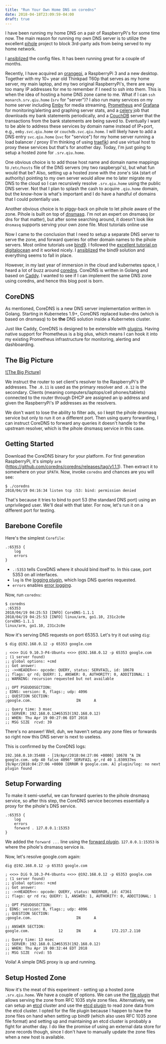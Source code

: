 ```yaml
---
title: "Run Your Own Home DNS on coredns"
date: 2018-04-18T23:09:59-04:00
draft: true
---
```


I have been running my home DNS on a pair of RaspberryPi's for some time now.  The main reason for running my own DNS server is to utilize the excellent [pihole](https://pi-hole.net/) project to block 3rd-party ads from being served to my home network.

I [ansiblized](https://github.com/kevinjqiu/home.idempotent.io/tree/master/roles/pihole) the config files.  It has been running great for a couple of months.

Recently, I have acquired an [orangepi](orangepi.org), a RaspberryPi 3 and a new desktop.  Together with my 10+ year old Thinkpad T60p that serves as my home server, my main laptop, and my two original RaspberryPi's, there are way too many IP addresses for me to remember if I need to ssh into them.  This is when the idea of hosting a home DNS zone came to me.  What if I can `ssh monarch.srv.qiu.home` (`srv` for "server")?  I also run many services on my home server including [Emby](emby.media) for media streaming, [Prometheus](prometheus.io) and [Grafana](grafana.org) for monitoring/alerting and graphing server stats, and a [celery](www.celeryproject.org) job that downloads my bank statements periodically, and a [CouchDB](couchdb.apache.org) server that the transactions from the bank statements are being saved to.  Eventually I want to be able to address these services by domain name instead of IP+port, e.g., `emby.svc.qiu.home` or `couchdb.svc.qiu.home`.  I will likely have to add a DNS entry `svc.qiu.home` (`svc` for "service") for my home server running a load balancer / proxy (I'm thinking of using [traefik](traefik.io)) and use virtual host to proxy these services but that's for another day.  Today, I'm just going to setup a hosted zone for `.srv.qiu.home`.

One obvious choice is to add those host name and domain name mappings to `/etc/hosts` file of the DNS servers (my two raspberypi's), but what fun would that be?  Also, setting up a hosted zone with the zone's `SOA` (start of authority) pointing to my own server would allow me to later migrate my DNS to the cloud so I can recursively resolve `.srv.qiu.home` using the public DNS server.  Not that I plan to splash the cash to acquire `.qiu.home` domain, but the know-how is what's important and I do have a handful of domains that I could potentially use.

Another obvious choice is to piggy-back on pihole to let pihole aware of the zone.  Pihole is built on top of [dnsmasq](https://en.wikipedia.org/wiki/Dnsmasq).  I'm not an expert on dnsmasq (or dns for that matter), but after some searching around, it doesn't look like `dnsmasq` supports serving your own zone file.  Most tutorials online use 

Now I came to the conclusion that I need to setup a separate DNS server to serve the zone, and forward queries for other domain names to the pihole servers.  Most online tutorials use [bind9](https://www.isc.org/downloads/bind/).  I followed the [excellent tutorial on digitalocean](https://www.digitalocean.com/community/tutorials/how-to-configure-bind-as-a-private-network-dns-server-on-ubuntu-14-04) and it worked nicely.  I [ansiblized](https://github.com/kevinjqiu/home.idempotent.io/tree/master/roles/bind9) the bind9 solution and everything seems to fall in place.

However, in my last year of immersion in the cloud and kubernetes space, I heard a lot of buzz around [coredns](coredns.io).  CoreDNS is written in Golang and based on [Caddy](caddyserver.com).  I wanted to see if I can implement the same DNS zone using coredns, and hence this blog post is born.

CoreDNS
-------

As mentioned, CoreDNS is a new DNS server implementation written in Golang.  Starting in Kubernetes 1.9+, CoreDNS replaced kube-dns (which is based on dnsmasq) to be **the** DNS solution inside a Kubernetes cluster.

Just like Caddy, CoreDNS is designed to be extensible with [plugins](https://coredns.io/plugins/).  Having native support for Prometheus is a big plus, which means I can hook it into my existing Prometheus infrastructure for monitoring, alerting and dashboarding.

The Big Picture
---------------

[![The Big Picture]](big-picture.png)

We instruct the router to set client's resolver to the RaspberryPi's IP addresses.  The `.0.11` is used as the primary resolver and `.0.12` is the secondary.  Clients (meaning computers/laptops/cell phones/tablets) connected to the router through DHCP are assigned an ip address and given the RaspberryPi's IP addresses as the resolvers.

We don't want to lose the ability to filter ads, so I kept the pihole dnsmasq service but only to run it on a different port.  Then using query forwarding, I can instruct CoreDNS to forward any queries it doesn't handle to the upstream resolver, which is the pihole dnsmasq service in this case.

Getting Started
---------------

Download the CoreDNS binary for your platform.  For first generation RaspberryPi, it's simply `arm` (https://github.com/coredns/coredns/releases/tag/v1.1.1).  Then extract it to somewhere on your `$PATH`.  Now, invoke `coredns` and chances are you will see:

```
$ ./coredns
2018/04/19 04:16:34 listen tcp :53: bind: permission denied
```

That's because it tries to bind to port 53 (the standard DNS port) using an unprivileged user.  We'll deal with that later.  For now, let's run it on a different port for testing.

Barebone Corefile
-----------------

Here's the simplest `Corefile`:

```
.:65353 {
    log
    errors
}
```

* `.:5353` tells CoreDNS where it should bind itself to.  In this case, port 5353 on all interfaces.
* `log` is the [logging plugin](https://coredns.io/plugins/log/), which logs DNS queries requested.
* `errors` enables [error logging](https://coredns.io/plugins/errors/).

Now, run `coredns`:

```
$ coredns
.:65353
2018/04/19 04:25:53 [INFO] CoreDNS-1.1.1
2018/04/19 04:25:53 [INFO] linux/arm, go1.10, 231c2c0e
CoreDNS-1.1.1
linux/arm, go1.10, 231c2c0e
```

Now it's serving DNS requests on port 65353.  Let's try it out using `dig`:

```
$ dig @192.168.0.12 -p 65353 google.com

; <<>> DiG 9.10.3-P4-Ubuntu <<>> @192.168.0.12 -p 65353 google.com
; (1 server found)
;; global options: +cmd
;; Got answer:
;; ->>HEADER<<- opcode: QUERY, status: SERVFAIL, id: 10678
;; flags: qr rd; QUERY: 1, ANSWER: 0, AUTHORITY: 0, ADDITIONAL: 1
;; WARNING: recursion requested but not available

;; OPT PSEUDOSECTION:
; EDNS: version: 0, flags:; udp: 4096
;; QUESTION SECTION:
;google.com.                    IN      A

;; Query time: 3 msec
;; SERVER: 192.168.0.12#65353(192.168.0.12)
;; WHEN: Thu Apr 19 00:27:06 EDT 2018
;; MSG SIZE  rcvd: 39
```

There's no answer!  Well, duh, we haven't setup any zone files or forwards so right now this DNS server is next to useless.

This is confirmed by the CoreDNS logs:

```
192.168.0.10:35488 - [19/Apr/2018:04:27:06 +0000] 10678 "A IN google.com. udp 40 false 4096" SERVFAIL qr,rd 40 1.830937ms
19/Apr/2018:04:27:06 +0000 [ERROR 0 google.com. A] plugin/log: no next plugin found
```

Setup Forwarding
----------------

To make it semi-useful, we can forward queries to the pihole dnsmasq service, so after this step, the CoreDNS service becomes essentially a proxy for the pihole's DNS service.

```
.:65353 {
    log
    errors
    forward . 127.0.0.1:15353
}
```

We added the `forward ...` line using the [forward plugin](https://coredns.io/plugins/forward/).  `127.0.0.1:15353` is where the pihole's dnsmasq service is.

Now, let's resolve google.com again:

```
dig @192.168.0.12 -p 65353 google.com

; <<>> DiG 9.10.3-P4-Ubuntu <<>> @192.168.0.12 -p 65353 google.com
; (1 server found)
;; global options: +cmd
;; Got answer:
;; ->>HEADER<<- opcode: QUERY, status: NOERROR, id: 47361
;; flags: qr rd ra; QUERY: 1, ANSWER: 1, AUTHORITY: 0, ADDITIONAL: 1

;; OPT PSEUDOSECTION:
; EDNS: version: 0, flags:; udp: 4096
;; QUESTION SECTION:
;google.com.                    IN      A

;; ANSWER SECTION:
google.com.             12      IN      A       172.217.2.110

;; Query time: 13 msec
;; SERVER: 192.168.0.12#65353(192.168.0.12)
;; WHEN: Thu Apr 19 00:32:44 EDT 2018
;; MSG SIZE  rcvd: 55
```

Voila!  A simple DNS proxy is up and running.

Setup Hosted Zone
-----------------

Now it's the meat of this experiment - setting up a hosted zone `.srv.qiu.home`.  We have a couple of options.  We can use the [file plugin](https://coredns.io/plugins/file/) that allows serving the zone from RFC 1035 style zone files.  Alternatively, we can setup an [etcd](coreos.com/etcd) cluster and use the [etcd plugin](https://coredns.io/plugins/file/) to read zone data from the etcd cluster.  I opted for the file plugin because I happen to have the zone files on hand when setting up bind9 (which also uses RFC 1035 zone file format) and setting up and maintaining an etcd cluster is probably a fight for another day.  I do like the promise of using an external data store for zone records though, since I don't have to manually update the zone files when a new host is available.



